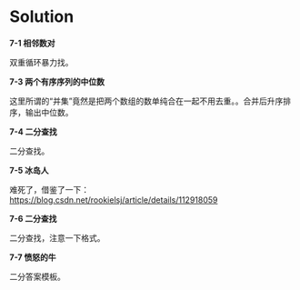 # Solution

**7-1 相邻数对**

双重循环暴力找。

**7-3 两个有序序列的中位数**

这里所谓的“并集”竟然是把两个数组的数单纯合在一起不用去重。。合并后升序排序，输出中位数。

**7-4 二分查找**

二分查找。

**7-5 冰岛人**

难死了，借鉴了一下：https://blog.csdn.net/rookielsj/article/details/112918059

**7-6 二分查找**

二分查找，注意一下格式。

**7-7 愤怒的牛**

二分答案模板。